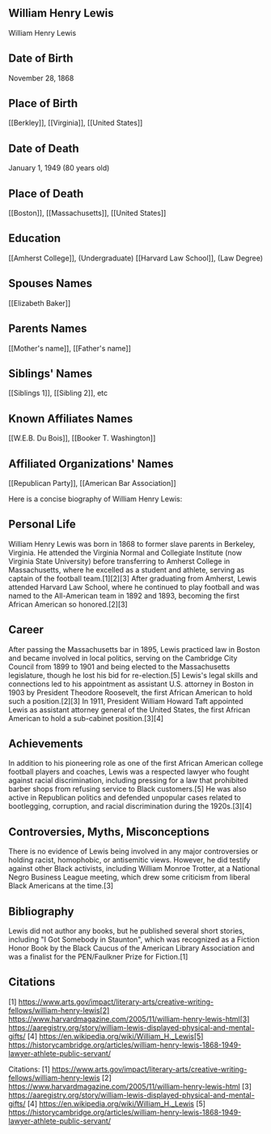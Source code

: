 ## William Henry Lewis
William Henry Lewis

## Date of Birth
November 28, 1868

## Place of Birth
[[Berkley]], [[Virginia]], [[United States]]

## Date of Death
January 1, 1949 (80 years old)

## Place of Death
[[Boston]], [[Massachusetts]], [[United States]]

## Education
[[Amherst College]], (Undergraduate)
[[Harvard Law School]], (Law Degree)

## Spouses Names
[[Elizabeth Baker]]

## Parents Names
[[Mother's name]], [[Father's name]]

## Siblings' Names
[[Siblings 1]], [[Sibling 2]], etc

## Known Affiliates Names
[[W.E.B. Du Bois]],
[[Booker T. Washington]]

## Affiliated Organizations' Names
[[Republican Party]],
[[American Bar Association]]

Here is a concise biography of William Henry Lewis:

## Personal Life
William Henry Lewis was born in 1868 to former slave parents in Berkeley, Virginia. He attended the Virginia Normal and Collegiate Institute (now Virginia State University) before transferring to Amherst College in Massachusetts, where he excelled as a student and athlete, serving as captain of the football team.[1][2][3] After graduating from Amherst, Lewis attended Harvard Law School, where he continued to play football and was named to the All-American team in 1892 and 1893, becoming the first African American so honored.[2][3]

## Career
After passing the Massachusetts bar in 1895, Lewis practiced law in Boston and became involved in local politics, serving on the Cambridge City Council from 1899 to 1901 and being elected to the Massachusetts legislature, though he lost his bid for re-election.[5] Lewis's legal skills and connections led to his appointment as assistant U.S. attorney in Boston in 1903 by President Theodore Roosevelt, the first African American to hold such a position.[2][3] In 1911, President William Howard Taft appointed Lewis as assistant attorney general of the United States, the first African American to hold a sub-cabinet position.[3][4]

## Achievements
In addition to his pioneering role as one of the first African American college football players and coaches, Lewis was a respected lawyer who fought against racial discrimination, including pressing for a law that prohibited barber shops from refusing service to Black customers.[5] He was also active in Republican politics and defended unpopular cases related to bootlegging, corruption, and racial discrimination during the 1920s.[3][4]

## Controversies, Myths, Misconceptions
There is no evidence of Lewis being involved in any major controversies or holding racist, homophobic, or antisemitic views. However, he did testify against other Black activists, including William Monroe Trotter, at a National Negro Business League meeting, which drew some criticism from liberal Black Americans at the time.[3]

## Bibliography
Lewis did not author any books, but he published several short stories, including "I Got Somebody in Staunton", which was recognized as a Fiction Honor Book by the Black Caucus of the American Library Association and was a finalist for the PEN/Faulkner Prize for Fiction.[1]

## Citations
[1] https://www.arts.gov/impact/literary-arts/creative-writing-fellows/william-henry-lewis[2] https://www.harvardmagazine.com/2005/11/william-henry-lewis-html[3] https://aaregistry.org/story/william-lewis-displayed-physical-and-mental-gifts/
[4] https://en.wikipedia.org/wiki/William_H._Lewis[5] https://historycambridge.org/articles/william-henry-lewis-1868-1949-lawyer-athlete-public-servant/

Citations:
[1] https://www.arts.gov/impact/literary-arts/creative-writing-fellows/william-henry-lewis
[2] https://www.harvardmagazine.com/2005/11/william-henry-lewis-html
[3] https://aaregistry.org/story/william-lewis-displayed-physical-and-mental-gifts/
[4] https://en.wikipedia.org/wiki/William_H._Lewis
[5] https://historycambridge.org/articles/william-henry-lewis-1868-1949-lawyer-athlete-public-servant/